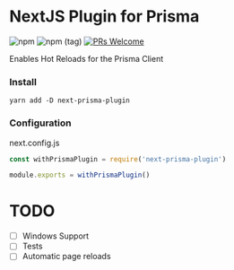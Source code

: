 # NextJS Plugin for Prisma

![npm](https://img.shields.io/npm/v/next-prisma-plugin?style=flat-square)
![npm (tag)](https://img.shields.io/npm/v/next-prisma-plugin/next?style=flat-square)
[![PRs Welcome](https://img.shields.io/badge/PRs-welcome-brightgreen.svg?style=flat-square)](http://makeapullrequest.com)

Enables Hot Reloads for the Prisma Client

### Install

```
yarn add -D next-prisma-plugin
```

### Configuration

next.config.js

```js
const withPrismaPlugin = require('next-prisma-plugin')

module.exports = withPrismaPlugin()
```

# TODO

- [ ] Windows Support
- [ ] Tests
- [ ] Automatic page reloads
